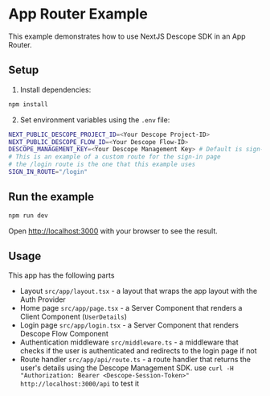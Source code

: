 # App Router Example

This example demonstrates how to use NextJS Descope SDK in an App Router.

## Setup

1. Install dependencies:

```bash
npm install
```

2. Set environment variables using the `.env` file:

```bash
NEXT_PUBLIC_DESCOPE_PROJECT_ID=<Your Descope Project-ID>
NEXT_PUBLIC_DESCOPE_FLOW_ID=<Your Descope Flow-ID>
DESCOPE_MANAGEMENT_KEY=<Your Descope Management Key> # Default is sign-up-or-in
# This is an example of a custom route for the sign-in page
# the /login route is the one that this example uses
SIGN_IN_ROUTE="/login"
```

## Run the example

```bash
npm run dev
```

Open [http://localhost:3000](http://localhost:3000) with your browser to see the result.

## Usage

This app has the following parts

- Layout `src/app/layout.tsx` - a layout that wraps the app layout with the Auth Provider
- Home page `src/app/page.tsx` - a Server Component that renders a Client Component (`UserDetails`)
- Login page `src/app/login.tsx` - a Server Component that renders Descope Flow Component
- Authentication middleware `src/middleware.ts` - a middleware that checks if the user is authenticated and redirects to the login page if not
- Route handler `src/app/api/route.ts` - a route handler that returns the user's details using the Descope Management SDK. use `curl -H "Authorization: Bearer <Descope-Session-Token>" http://localhost:3000/api` to test it

